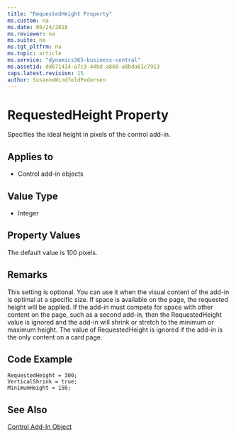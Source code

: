 ```yaml
---
title: "RequestedHeight Property"
ms.custom: na
ms.date: 08/24/2018
ms.reviewer: na
ms.suite: na
ms.tgt_pltfrm: na
ms.topic: article
ms.service: "dynamics365-business-central"
ms.assetid: dd671414-a7c3-44bd-a860-a8bda61c7913
caps.latest.revision: 15
author: SusanneWindfeldPedersen
---
```


 

# RequestedHeight Property

Specifies the ideal height in pixels of the control add-in.

## Applies to 

- Control add-in objects
  
## Value Type 
  
-   Integer 

## Property Values
The default value is 100 pixels.

## Remarks 
This setting is optional. You can use it when the visual content of the add-in is optimal at a specific size. If space is available on the page, the requested height will be applied. If the add-in must compete for space with other content on the page, such as a second add-in, then the RequestedHeight value is ignored and the add-in will shrink or stretch to the minimum or maximum height.
The value of RequestedHeight is ignored if the add-in is the only content on a card page.

## Code Example
```
RequestedHeight = 300;
VerticalShrink = true;
MinimumHeight = 150;

```

## See Also  
[Control Add-In Object](../devenv-control-addin-object.md)   
 